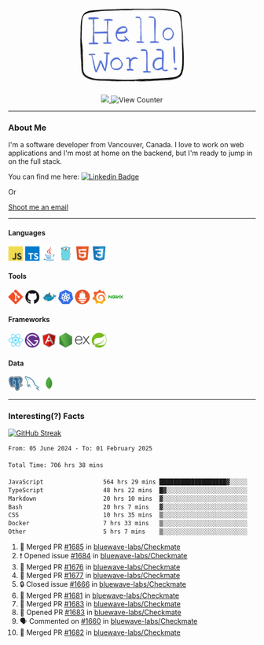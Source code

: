 <div align="center">
    <img src="./img/hello_world.webp" height="200px" width="">
    <div>
        <a href="https://www.linkedin.com/in/ajhollid">
            <img src="https://img.shields.io/badge/LinkedIn-blue"/>
        </a>
        <img src="https://komarev.com/ghpvc/?username=ajhollid&color=yellow" alt="View Counter">
    </div>
</div>

---

### About Me

I'm a software developer from Vancouver, Canada. I love to work on web applications and I'm most at home on the backend, but I'm ready to jump in on the full stack.

You can find me here: [![Linkedin Badge](https://img.shields.io/badge/-ajhollid-blue?style=flat&logo=Linkedin&logoColor=white)](https://www.linkedin.com/in/ajhollid)

Or

[Shoot me an email](mailto:ajhollid@gmail.com)

---

#### Languages

<div>
    <img src="./img/devicons/javascript-original.svg" width=30 height=30 alt="JavaScript">
    <img src="/img/devicons/typescript-original.svg" width=30 height=30 alt="TypeScript">
    <img src="./img/devicons/java-original.svg" width=30 height=30 alt="Java">
    <img src="./img/devicons/go-original.svg" width=30 height=30 alt="Golang">
    <img src="./img/devicons/html5-original.svg" width=30 height=30 alt="HTML 5">
    <img src="./img/devicons/css3-original.svg" width=30 height=30 alt="CSS 3">
</div>

#### Tools

<div>
    <img src="./img/devicons/git-original.svg" width=30 height=30 alt="Git">
    <img src="./img/devicons/github-original.svg" width=30 height=30 alt="Github">
    <img src="./img/devicons/docker-original.svg" width=30 
    height=30 alt="Docker">
    <img src="./img/devicons/kubernetes-original.svg" width=30 height=30 alt="K8">
    <img src="./img/devicons/prometheus-original.svg" width=30 height=30 alt="Prometheus">
    <img src="./img/devicons/grafana-original.svg" width=30 height=30 alt="Grafana">
    <img src="./img/devicons/nginx-original.svg" width=30 height=30 alt="Nginx">
</div>

#### Frameworks

<div>
    <img src="./img/devicons/react-original.svg" width=30 height=30 alt="React">
    <img src="./img/devicons/gatsby-original.svg" width=30 height=30 alt="Gatsby">
    <img src="./img/devicons/angularjs-original.svg" width=30 height=30 alt="AngularJS">
    <img src="./img/devicons/nodejs-original.svg" width=30 height=30 alt="NodeJS">
    <img src="./img/devicons/express-original.svg" width=30 height=30 alt="Express">
    <img src="./img/devicons/spring-original.svg" width=30 height=30 alt="Spring">
</div>

#### Data

<div>
    <img src="./img/devicons/postgresql-original.svg" width=30 height=30 alt="Postgresql">
    <img src="./img/devicons/mysql-original.svg" width=30 height=30 alt="Mysql">
    <img src="./img/devicons/mongodb-original.svg" width=30 height=30 alt="MongoDB">
</div>

---

### Interesting(?) Facts

[![GitHub Streak](http://github-readme-streak-stats.herokuapp.com?user=ajhollid)](https://git.io/streak-stats)

 <!--START_SECTION:waka-->

```txt
From: 05 June 2024 - To: 01 February 2025

Total Time: 706 hrs 38 mins

JavaScript                 564 hrs 29 mins ███████████████████▓░░░░░   79.31 %
TypeScript                 48 hrs 22 mins  █▓░░░░░░░░░░░░░░░░░░░░░░░   06.80 %
Markdown                   20 hrs 10 mins  ▓░░░░░░░░░░░░░░░░░░░░░░░░   02.84 %
Bash                       20 hrs 7 mins   ▓░░░░░░░░░░░░░░░░░░░░░░░░   02.83 %
CSS                        10 hrs 35 mins  ▒░░░░░░░░░░░░░░░░░░░░░░░░   01.49 %
Docker                     7 hrs 33 mins   ▒░░░░░░░░░░░░░░░░░░░░░░░░   01.06 %
Other                      5 hrs 7 mins    ▒░░░░░░░░░░░░░░░░░░░░░░░░   00.72 %
```

<!--END_SECTION:waka-->


<!--START_SECTION:activity-->
1. 🎉 Merged PR [#1685](https://github.com/bluewave-labs/Checkmate/pull/1685) in [bluewave-labs/Checkmate](https://github.com/bluewave-labs/Checkmate)
2. ❗ Opened issue [#1684](https://github.com/bluewave-labs/Checkmate/issues/1684) in [bluewave-labs/Checkmate](https://github.com/bluewave-labs/Checkmate)
3. 🎉 Merged PR [#1676](https://github.com/bluewave-labs/Checkmate/pull/1676) in [bluewave-labs/Checkmate](https://github.com/bluewave-labs/Checkmate)
4. 🎉 Merged PR [#1677](https://github.com/bluewave-labs/Checkmate/pull/1677) in [bluewave-labs/Checkmate](https://github.com/bluewave-labs/Checkmate)
5. 🔒 Closed issue [#1666](https://github.com/bluewave-labs/Checkmate/issues/1666) in [bluewave-labs/Checkmate](https://github.com/bluewave-labs/Checkmate)
6. 🎉 Merged PR [#1681](https://github.com/bluewave-labs/Checkmate/pull/1681) in [bluewave-labs/Checkmate](https://github.com/bluewave-labs/Checkmate)
7. 🎉 Merged PR [#1683](https://github.com/bluewave-labs/Checkmate/pull/1683) in [bluewave-labs/Checkmate](https://github.com/bluewave-labs/Checkmate)
8. 💪 Opened PR [#1683](https://github.com/bluewave-labs/Checkmate/pull/1683) in [bluewave-labs/Checkmate](https://github.com/bluewave-labs/Checkmate)
9. 🗣 Commented on [#1660](https://github.com/bluewave-labs/Checkmate/issues/1660#issuecomment-2629007958) in [bluewave-labs/Checkmate](https://github.com/bluewave-labs/Checkmate)
10. 🎉 Merged PR [#1682](https://github.com/bluewave-labs/Checkmate/pull/1682) in [bluewave-labs/Checkmate](https://github.com/bluewave-labs/Checkmate)
<!--END_SECTION:activity-->
